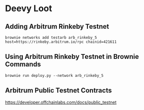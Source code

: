 # Deevy Loot

## Adding Arbitrum Rinkeby Testnet

`brownie networks add testarb arb_rinkeby_5 host=https://rinkeby.arbitrum.io/rpc chainid=421611`

## Using Arbitrum Rinkeby Testnet in Brownie Commands

`brownie run deploy.py --network arb_rinkeby_5`

## Arbitrum Public Testnet Contracts

https://developer.offchainlabs.com/docs/public_testnet
